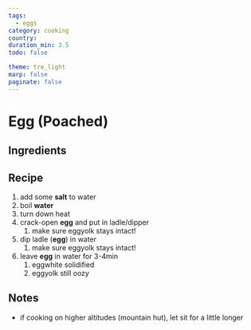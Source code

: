 ```yaml
---
tags:
  - eggs
category: cooking
country:
duration_min: 3.5
todo: false

theme: tre_light
marp: false
paginate: false
---
```


# Egg (Poached)


## Ingredients

## Recipe
1. add some **salt** to water
1. boil **water**
1. turn down heat
1. crack-open **egg** and put in ladle/dipper
    1. make sure eggyolk stays intact!
1. dip ladle (**egg**) in water
    1. make sure eggyolk stays intact!
1. leave **egg** in water for 3-4min
    1. eggwhite solidified
    1. eggyolk still oozy


## Notes
* if cooking on higher altitudes (mountain hut), let sit for a little longer
